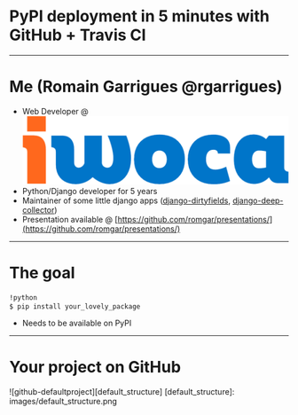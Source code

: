 # PyPI deployment in 5 minutes with GitHub + Travis CI

---

# Me (Romain Garrigues @rgarrigues)

- Web Developer @ ![iwoca-logo][iwoca_logo]
- Python/Django developer for 5 years
- Maintainer of some little django apps ([django-dirtyfields](https://github.com/smn/django-dirtyfields), [django-deep-collector](https://github.com/iwoca/django-deep-collector/))
- Presentation available @ [https://github.com/romgar/presentations/](https://github.com/romgar/presentations/)

[iwoca_logo]: images/logo_iwoca.png

---

# The goal

    !python
    $ pip install your_lovely_package

- Needs to be available on PyPI

---

# Your project on GitHub

![github-defaultproject][default_structure]
[default_structure]: images/default_structure.png

